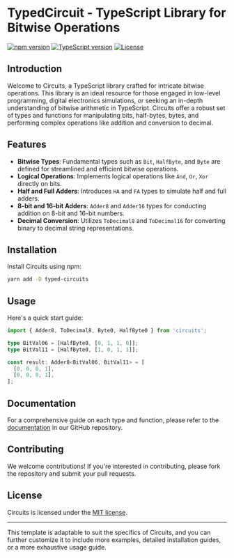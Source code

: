 # TypedCircuit - TypeScript Library for Bitwise Operations

[![npm version](https://img.shields.io/npm/v/circuits.svg)](https://www.npmjs.com/package/typed-circuit)
[![TypeScript version](https://img.shields.io/badge/typescript-5.3.3-blue.svg)](https://www.typescriptlang.org/)
[![License](https://img.shields.io/npm/l/typed-circuit.svg)](LICENSE)


## Introduction

Welcome to Circuits, a TypeScript library crafted for intricate bitwise operations. This library is an ideal resource for those engaged in low-level programming, digital electronics simulations, or seeking an in-depth understanding of bitwise arithmetic in TypeScript. Circuits offer a robust set of types and functions for manipulating bits, half-bytes, bytes, and performing complex operations like addition and conversion to decimal.

## Features

- **Bitwise Types**: Fundamental types such as `Bit`, `HalfByte`, and `Byte` are defined for streamlined and efficient bitwise operations.
- **Logical Operations**: Implements logical operations like `And`, `Or`, `Xor` directly on bits.
- **Half and Full Adders**: Introduces `HA` and `FA` types to simulate half and full adders.
- **8-bit and 16-bit Adders**: `Adder8` and `Adder16` types for conducting addition on 8-bit and 16-bit numbers.
- **Decimal Conversion**: Utilizes `ToDecimal8` and `ToDecimal16` for converting binary to decimal string representations.

## Installation

Install Circuits using npm:

```bash
yarn add -D typed-circuits
```

## Usage

Here's a quick start guide:

```typescript
import { Adder8, ToDecimal8, Byte0, HalfByte0 } from 'circuits';

type BitVal06 = [HalfByte0, [0, 1, 1, 0]];
type BitVal11 = [HalfByte0, [1, 0, 1, 1]];

const result: Adder8<BitVal06, BitVal11> = [
  [0, 0, 0, 1],
  [0, 0, 0, 1],
];
```

## Documentation

For a comprehensive guide on each type and function, please refer to the [documentation](#) in our GitHub repository.

## Contributing

We welcome contributions! If you're interested in contributing, please fork the repository and submit your pull requests.

## License

Circuits is licensed under the [MIT license](LICENSE).

---

This template is adaptable to suit the specifics of Circuits, and you can further customize it to include more examples, detailed installation guides, or a more exhaustive usage guide.
